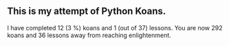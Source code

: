 ## This is my attempt of Python Koans.
I have completed 12 (3 %) koans and 1 (out of 37) lessons.
You are now 292 koans and 36 lessons away from reaching enlightenment.
